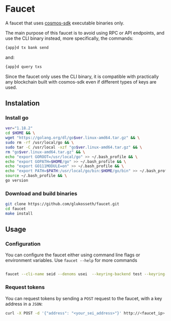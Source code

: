 # Faucet

A faucet that uses [cosmos-sdk](https://github.com/cosmos/cosmos-sdk) executable binaries only.

The main purpose of this faucet is to avoid using RPC or API endpoints, and use the CLI binary instead, more specifically, the commands:

```Bash
{app}d tx bank send
```
and:
```Bash
{app}d query txs
```
Since the faucet only uses the CLI binary, it is compatible with practically any blockchain built with cosmos-sdk even if different types of keys are used.

## Instalation

### Install go
```Bash
ver="1.18.2"
cd $HOME && \
wget "https://golang.org/dl/go$ver.linux-amd64.tar.gz" && \
sudo rm -rf /usr/local/go && \
sudo tar -C /usr/local -xzf "go$ver.linux-amd64.tar.gz" && \
rm "go$ver.linux-amd64.tar.gz" && \
echo "export GOROOT=/usr/local/go" >> ~/.bash_profile && \
echo "export GOPATH=$HOME/go" >> ~/.bash_profile && \
echo "export GO111MODULE=on" >> ~/.bash_profile && \
echo "export PATH=$PATH:/usr/local/go/bin:$HOME/go/bin" >> ~/.bash_profile && \
source ~/.bash_profile && \
go version
```
### Download and build binaries
```Bash
git clone https://github.com/glukosseth/faucet.git
cd faucet
make install
```
## Usage
### Configuration
You can configure the faucet either using command line flags or environment variables. Use `faucet --help` for more commands

```Bash

faucet --cli-name seid --denoms usei  --keyring-backend test --keyring-password <wallet_password> --mnemonic "<mnemonic>" --credit-amount 100000 --max-credit 200000 --node tcp://localhost:26657
```
### Request tokens
You can request tokens by sending a `POST` request to the faucet, with a key address in a `JSON`:
```Bash
curl -X POST -d '{"address": "<your_sei_address>"}' http://<faucet_ip>:8000
```
